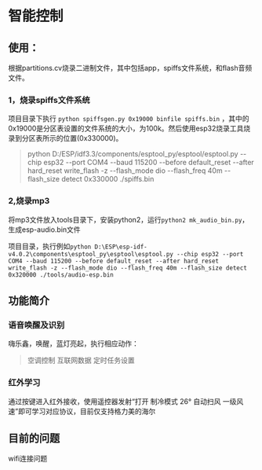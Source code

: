 <!--
 * @Author: your name
 * @Date: 2021-03-06 09:55:31
 * @LastEditTime: 2021-03-14 00:48:52
 * @LastEditors: Please set LastEditors
 * @Description: In User Settings Edit
 * @FilePath: \esp-adf\examples\myapp\off_asr\README.md
-->
# 智能控制

## 使用：
根据partitions.cv烧录二进制文件，其中包括app，spiffs文件系统，和flash音频文件。

### 1，烧录spiffs文件系统
项目目录下执行 `python spiffsgen.py 0x19000 binfile spiffs.bin` ，其中的0x19000是分区表设置的文件系统的大小，为100k。然后使用esp32烧录工具烧录到分区表所示的位置(0x330000)。

> python D:/ESP/idf3.3/components/esptool_py/esptool/esptool.py --chip esp32 --port COM4 --baud 115200 --before default_reset --after hard_reset write_flash -z --flash_mode dio --flash_freq 40m --flash_size detect 0x330000 ./spiffs.bin

### 2,烧录mp3

将mp3文件放入tools目录下，安装python2，运行`python2 mk_audio_bin.py`，生成esp-audio.bin文件<br>

项目目录，执行例如`python D:\ESP\esp-idf-v4.0.2\components\esptool_py\esptool\esptool.py --chip esp32 --port COM4 --baud 115200 --before default_reset --after hard_reset write_flash -z --flash_mode dio --flash_freq 40m --flash_size detect 0x320000 ./tools/audio-esp.bin`

## 功能简介

### 语音唤醒及识别
嗨乐鑫，唤醒，蓝灯亮起，执行相应动作：
> 空调控制
> 互联网数据
> 定时任务设置

### 红外学习

通过按键进入红外接收，使用遥控器发射“打开 制冷模式 26° 自动扫风 一级风速”即可学习对应协议，目前仅支持格力美的海尔


## 目前的问题

wifi连接问题


